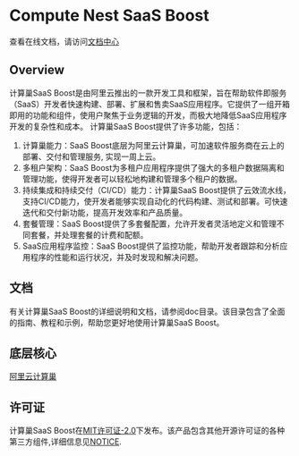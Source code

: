 # Compute Nest SaaS Boost
查看在线文档，请访问[文档中心](https://aliyun.github.io/alibabacloud-compute-nest-saas-boost/)
## Overview
计算巢SaaS Boost是由阿里云推出的一款开发工具和框架，旨在帮助软件即服务（SaaS）开发者快速构建、部署、扩展和售卖SaaS应用程序。它提供了一组开箱即用的功能和组件，使用户聚焦于业务逻辑的开发，而极大地降低SaaS应用程序开发的复杂性和成本。
计算巢SaaS Boost提供了许多功能，包括：
1. 计算巢能力：SaaS Boost底层为阿里云计算巢，可加速软件服务商在云上的部署、交付和管理服务, 实现一周上云。
2. 多租户架构：SaaS Boost为多租户应用程序提供了强大的多租户数据隔离和管理功能，使得开发者可以轻松地构建和管理多个租户的数据。
3. 持续集成和持续交付（CI/CD）能力：计算巢SaaS Boost提供了云效流水线，支持CI/CD能力，使开发者能够实现自动化的代码构建、测试和部署。可快速迭代和交付新功能，提高开发效率和产品质量。
4. 套餐管理：SaaS Boost提供了多套餐配置，允许开发者灵活地定义和管理不同套餐，并处理套餐的计费和配额。
5. SaaS应用程序监控：SaaS Boost提供了监控功能，帮助开发者跟踪和分析应用程序的性能和运行状况，并及时发现和解决问题。

## 文档
有关计算巢SaaS Boost的详细说明和文档，请参阅doc目录。该目录包含了全面的指南、教程和示例，帮助您更好地使用计算巢SaaS Boost。

## 底层核心
[阿里云计算巢](https://help.aliyun.com/zh/compute-nest/product-overview/what-is-compute-nest?spm=a2c4g.11186623.0.0.765c28a77akQ7k)
## 许可证
计算巢SaaS Boost在[MIT许可证-2.0](http://www.apache.org/licenses/)下发布。该产品包含其他开源许可证的各种第三方组件,详细信息见[NOTICE](./NOTICE).
